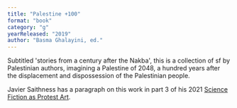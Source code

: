 ```yaml
---
title: "Palestine +100"
format: "book"
category: "g"
yearReleased: "2019"
author: "Basma Ghalayini, ed."
---
```

Subtitled 'stories from a century after the Nakba', this is a collection of sf by Palestinian authors, imagining a Palestine of 2048, a hundred years after the displacement and dispossession of the Palestinian people.

Javier Saithness has a paragraph on this work in part 3 of his 2021 <a href="https://www.thecommoner.org.uk/science-fiction-as-protest-art-part-iii-on-the-shores-of-communist-h-e-avens/">Science Fiction as Protest Art</a>.

